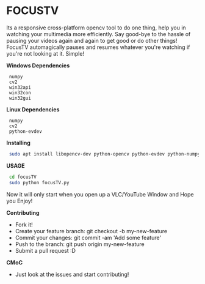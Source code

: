 # FOCUSTV

Its a responsive cross-platform opencv tool to do one thing, help you in watching your multimedia more efficiently. Say good-bye to the hassle of pausing your videos again and again to get good or do other things! FocusTV automagically pauses and resumes whatever you're watching if you're not looking at it. Simple!

**Windows Dependencies**

```
 numpy 
 cv2    
 win32api
 win32con
 win32gui
```

**Linux Dependencies**

```
 numpy 
 cv2    
 python-evdev
```

**Installing**

```bash
 sudo apt install libopencv-dev python-opencv python-evdev python-numpy
```


**USAGE**

```bash
 cd focusTV
 sudo python focusTV.py
```

Now it will only start when you open up a VLC/YouTube Window and Hope you Enjoy!

**Contributing**


-    Fork it!
-    Create your feature branch: git checkout -b my-new-feature
-    Commit your changes: git commit -am 'Add some feature'
-    Push to the branch: git push origin my-new-feature
-    Submit a pull request :D

**CMoC**

- Just look at the issues and start contributing!
